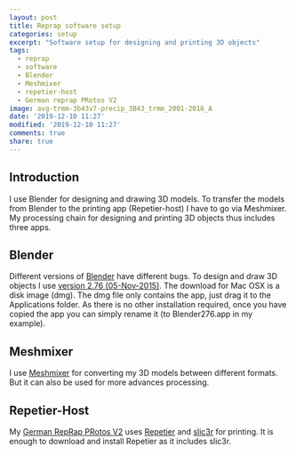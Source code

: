 ```yaml
---
layout: post
title: Reprap software setup
categories: setup
excerpt: "Software setup for designing and printing 3D objects"
tags:
  - reprap
  - software
  - Blender
  - Meshmixer
  - repetier-host
  - German reprap PRotos V2
image: avg-trmm-3b43v7-precip_3B43_trmm_2001-2016_A
date: '2019-12-10 11:27'
modified: '2019-12-10 11:27'
comments: true
share: true
---
```


## Introduction

I use <span class='app'>Blender</span> for designing and drawing 3D models. To transfer the models from <span class='app'>Blender</span> to the printing app (<span class='app'>Repetier-host</span>) I have to go via <span class='app'>Meshmixer</span>. My processing chain for designing and printing 3D objects thus includes three apps.

## Blender

Different versions of [<span class='app'>Blender</span>](https://www.blender.org) have different bugs. To design and draw 3D objects I use [version 2.76 (05-Nov-2015)](https://download.blender.org/release/Blender2.76/). The download for Mac OSX is a disk image (<span class='file'>dmg</span>). The <span class='file'>dmg</span> file only contains the app, just drag it to the <span class='file'>Applications</span> folder. As there is no other installation required, once you have copied the app you can simply rename it (to Blender276.app in my example).

## Meshmixer

I use [<span class='app'>Meshmixer</span>](http://www.meshmixer.com) for converting my 3D models between different formats. But it can also be used for more advances processing.

## Repetier-Host

My [German RepRap PRotos V2](https://3dprintingindustry.com/news/german-repraps-upgraded-protos-v2-bigger-easier-build-19846/) uses [<span class='app'>Repetier</span>](https://www.repetier.com) and [<span class='app'>slic3r</span>](https://slic3r.org) for printing. It is enough to download and install <span class='app'>Repetier</span> as it includes <span class='app'>slic3r</span>.
